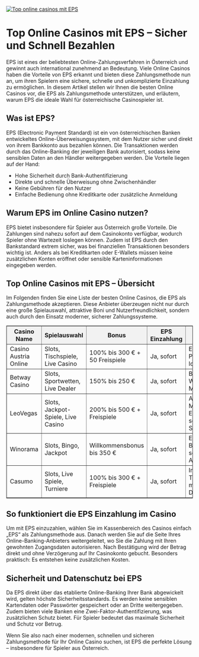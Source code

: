 [![Top online casinos mit EPS](https://123-caf.pages.dev/gitsignup.png)](https://vrmoo.ru/Bt82HjjY)

<h1>Top Online Casinos mit EPS – Sicher und Schnell Bezahlen</h1>  <p>EPS ist eines der beliebtesten Online-Zahlungsverfahren in Österreich und gewinnt auch international zunehmend an Bedeutung. Viele Online Casinos haben die Vorteile von EPS erkannt und bieten diese Zahlungsmethode nun an, um ihren Spielern eine sichere, schnelle und unkomplizierte Einzahlung zu ermöglichen. In diesem Artikel stellen wir Ihnen die besten Online Casinos vor, die EPS als Zahlungsmethode unterstützen, und erläutern, warum EPS die ideale Wahl für österreichische Casinospieler ist.</p>  <h2>Was ist EPS?</h2> <p>EPS (Electronic Payment Standard) ist ein von österreichischen Banken entwickeltes Online-Überweisungssystem, mit dem Nutzer sicher und direkt von ihrem Bankkonto aus bezahlen können. Die Transaktionen werden durch das Online-Banking der jeweiligen Bank autorisiert, sodass keine sensiblen Daten an den Händler weitergegeben werden. Die Vorteile liegen auf der Hand:</p> <ul>   <li>Hohe Sicherheit durch Bank-Authentifizierung</li>   <li>Direkte und schnelle Überweisung ohne Zwischenhändler</li>   <li>Keine Gebühren für den Nutzer</li>   <li>Einfache Bedienung ohne Kreditkarte oder zusätzliche Anmeldung</li> </ul>  <h2>Warum EPS im Online Casino nutzen?</h2> <p>EPS bietet insbesondere für Spieler aus Österreich große Vorteile. Die Zahlungen sind nahezu sofort auf dem Casinokonto verfügbar, wodurch Spieler ohne Wartezeit loslegen können. Zudem ist EPS durch den Bankstandard extrem sicher, was bei finanziellen Transaktionen besonders wichtig ist. Anders als bei Kreditkarten oder E-Wallets müssen keine zusätzlichen Konten eröffnet oder sensible Karteninformationen eingegeben werden.</p>  <h2>Top Online Casinos mit EPS – Übersicht</h2> <p>Im Folgenden finden Sie eine Liste der besten Online Casinos, die EPS als Zahlungsmethode akzeptieren. Diese Anbieter überzeugen nicht nur durch eine große Spielauswahl, attraktive Boni und Nutzerfreundlichkeit, sondern auch durch den Einsatz moderner, sicherer Zahlungssysteme.</p>  <table border="1" cellpadding="8" cellspacing="0" style="border-collapse: collapse; width: 100%;">   <thead>     <tr style="background-color: #f2f2f2;">       <th>Casino Name</th>       <th>Spielauswahl</th>       <th>Bonus</th>       <th>EPS Einzahlung</th>       <th>Besondere Features</th>     </tr>   </thead>   <tbody>     <tr>       <td>Casino Austria Online</td>       <td>Slots, Tischspiele, Live Casino</td>       <td>100% bis 300 € + 50 Freispiele</td>       <td>Ja, sofort</td>       <td>Exklusives VIP-Programm, lokaler Support</td>     </tr>     <tr>       <td>Betway Casino</td>       <td>Slots, Sportwetten, Live Dealer</td>       <td>150% bis 250 €</td>       <td>Ja, sofort</td>       <td>Breites Wettangebot, Mobile App</td>     </tr>     <tr>       <td>LeoVegas</td>       <td>Slots, Jackpot-Spiele, Live Casino</td>       <td>200% bis 500 € + Freispiele</td>       <td>Ja, sofort</td>       <td>Ausgezeichnete Mobile Erfahrung, schneller Support</td>     </tr>     <tr>       <td>Winorama</td>       <td>Slots, Bingo, Jackpot</td>       <td>Willkommensbonus bis 350 €</td>       <td>Ja, sofort</td>       <td>Einfache Bedienung, schnelles Auszahlen</td>     </tr>     <tr>       <td>Casumo</td>       <td>Slots, Live Spiele, Turniere</td>       <td>100% bis 300 € + Freispiele</td>       <td>Ja, sofort</td>       <td>Innovatives Treueprogramm, modernes Design</td>     </tr>   </tbody> </table>  <h2>So funktioniert die EPS Einzahlung im Casino</h2> <p>Um mit EPS einzuzahlen, wählen Sie im Kassenbereich des Casinos einfach „EPS“ als Zahlungsmethode aus. Danach werden Sie auf die Seite Ihres Online-Banking-Anbieters weitergeleitet, wo Sie die Zahlung mit Ihren gewohnten Zugangsdaten autorisieren. Nach Bestätigung wird der Betrag direkt und ohne Verzögerung auf Ihr Casinokonto gebucht. Besonders praktisch: Es entstehen keine zusätzlichen Kosten.</p>  <h2>Sicherheit und Datenschutz bei EPS</h2> <p>Da EPS direkt über das etablierte Online-Banking Ihrer Bank abgewickelt wird, gelten höchste Sicherheitsstandards. Es werden keine sensiblen Kartendaten oder Passwörter gespeichert oder an Dritte weitergegeben. Zudem bieten viele Banken eine Zwei-Faktor-Authentifizierung, was zusätzlichen Schutz bietet. Für Spieler bedeutet das maximale Sicherheit und Schutz vor Betrug.</p>  <p>Wenn Sie also nach einer modernen, schnellen und sicheren Zahlungsmethode für Ihr Online Casino suchen, ist EPS die perfekte Lösung – insbesondere für Spieler aus Österreich.</p>